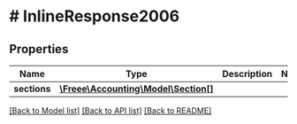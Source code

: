 # # InlineResponse2006

## Properties

Name | Type | Description | Notes
------------ | ------------- | ------------- | -------------
**sections** | [**\Freee\Accounting\Model\Section[]**](Section.md) |  |

[[Back to Model list]](../../README.md#models) [[Back to API list]](../../README.md#endpoints) [[Back to README]](../../README.md)
